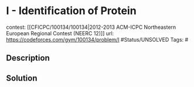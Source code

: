 # I - Identification of Protein

contest: [[CFICPC/100134/100134|2012-2013 ACM-ICPC Northeastern European Regional Contest (NEERC 12)]]
url: https://codeforces.com/gym/100134/problem/I
#Status/UNSOLVED
Tags: #

## Description

## Solution

